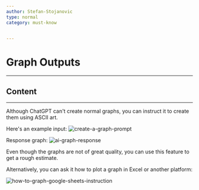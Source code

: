 ```yaml
---
author: Stefan-Stojanovic
type: normal
category: must-know
 

---
```


# Graph Outputs

---

## Content

---

Although ChatGPT can't create normal graphs, you can instruct it to create them using ASCII art.

Here's an example input:
![create-a-graph-prompt](https://img.enkipro.com/e3e5c9057594e7507b73ce99c99cd6ac.png)

Response graph:
![ai-graph-response](https://img.enkipro.com/cd34b77397f8aeced230437ed3764a19.png)

Even though the graphs are not of great quality, you can use this feature to get a rough estimate.

Alternatively, you can ask it how to plot a graph in Excel or another platform:

![how-to-graph-google-sheets-instruction](https://img.enkipro.com/b9370bbdddb3031be6bd0216b93c2912.png)
